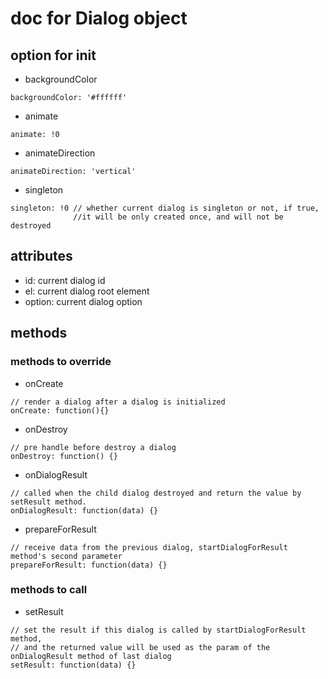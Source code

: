 # doc for Dialog object

## option for init

* backgroundColor

```
backgroundColor: '#ffffff'
```

* animate

```
animate: !0
```

* animateDirection

```
animateDirection: 'vertical'
```

* singleton

```
singleton: !0 // whether current dialog is singleton or not, if true,
              //it will be only created once, and will not be destroyed
```


## attributes

* id: current dialog id
* el: current dialog root element
* option: current dialog option

## methods

### methods to override

* onCreate

```
// render a dialog after a dialog is initialized
onCreate: function(){}
```

* onDestroy

```
// pre handle before destroy a dialog
onDestroy: function() {}
```

* onDialogResult

```
// called when the child dialog destroyed and return the value by setResult method.
onDialogResult: function(data) {}
```

* prepareForResult

```
// receive data from the previous dialog, startDialogForResult method's second parameter
prepareForResult: function(data) {}
```

### methods to call

* setResult

```
// set the result if this dialog is called by startDialogForResult method,
// and the returned value will be used as the param of the onDialogResult method of last dialog
setResult: function(data) {}
```